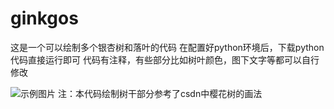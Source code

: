 # ginkgos
这是一个可以绘制多个银杏树和落叶的代码
在配置好python环境后，下载python代码直接运行即可
代码有注释，有些部分比如树叶颜色，图下文字等都可以自行修改

![示例图片](https://github.com/user-attachments/assets/3a33111d-b775-46bb-8213-555db5f76f24)
注：本代码绘制树干部分参考了csdn中樱花树的画法
